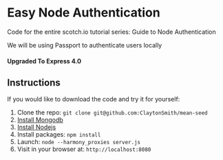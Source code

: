 # Easy Node Authentication

Code for the entire scotch.io tutorial series: Guide to Node Authentication

We will be using Passport to authenticate users locally

#### Upgraded To Express 4.0

## Instructions

If you would like to download the code and try it for yourself:

1. Clone the repo: `git clone git@github.com:ClaytonSmith/mean-seed`
2. [Install Mongodb](https://docs.mongodb.com/manual/tutorial/install-mongodb-on-ubuntu/)
3. [Install Nodejs](https://nodejs.org/en/)
3. Install packages: `npm install`
4. Launch: `node --harmony_proxies server.js`
5. Visit in your browser at: `http://localhost:8080`
